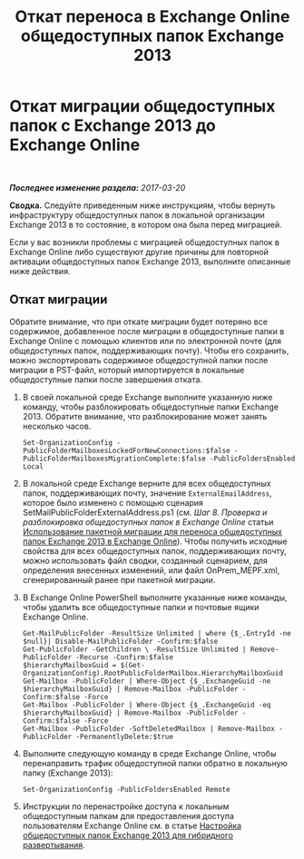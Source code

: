 ﻿---
title: 'Откат переноса в Exchange Online общедоступных папок Exchange 2013'
TOCTitle: Откат миграции общедоступных папок с Exchange 2013 до Exchange Online
ms:assetid: bcd54aa0-aa45-4c68-b504-1475842d4b96
ms:mtpsurl: https://technet.microsoft.com/ru-ru/library/Mt798259(v=EXCHG.150)
ms:contentKeyID: 74432749
ms.date: 04/30/2018
mtps_version: v=EXCHG.150
ms.translationtype: HT
---

# Откат миграции общедоступных папок с Exchange 2013 до Exchange Online

 

_**Последнее изменение раздела:** 2017-03-20_

**Сводка.** Следуйте приведенным ниже инструкциям, чтобы вернуть инфраструктуру общедоступных папок в локальной организации Exchange 2013 в то состояние, в котором она была перед миграцией.

Если у вас возникли проблемы с миграцией общедоступных папок в Exchange Online либо существуют другие причины для повторной активации общедоступных папок Exchange 2013, выполните описанные ниже действия.

## Откат миграции

Обратите внимание, что при откате миграции будет потеряно все содержимое, добавленное после миграции в общедоступные папки в Exchange Online с помощью клиентов или по электронной почте (для общедоступных папок, поддерживающих почту). Чтобы его сохранить, можно экспортировать содержимое общедоступной папки после миграции в PST-файл, который импортируется в локальные общедоступные папки после завершения отката.

1.  В своей локальной среде Exchange выполните указанную ниже команду, чтобы разблокировать общедоступные папки Exchange 2013. Обратите внимание, что разблокирование может занять несколько часов.
    
        Set-OrganizationConfig -PublicFolderMailboxesLockedForNewConnections:$false -PublicFolderMailboxesMigrationComplete:$false -PublicFoldersEnabled Local 

2.  В локальной среде Exchange верните для всех общедоступных папок, поддерживающих почту, значение `ExternalEmailAddress`, которое было изменено с помощью сценария SetMailPublicFolderExternalAddress.ps1 (см. *Шаг 8. Проверка и разблокировка общедоступных папок в Exchange Online* статьи [Использование пакетной миграции для переноса общедоступных папок Exchange 2013 в Exchange Online](use-batch-migration-to-migrate-exchange-2013-public-folders-to-exchange-online-exchange-online-help.md)). Чтобы получить исходные свойства для всех общедоступных папок, поддерживающих почту, можно использовать файл сводки, созданный сценарием, для определения внесенных изменений, или файл OnPrem\_MEPF.xml, сгенерированный ранее при пакетной миграции.

3.  В Exchange Online PowerShell выполните указанные ниже команды, чтобы удалить все общедоступные папки и почтовые ящики Exchange Online.
    
        Get-MailPublicFolder -ResultSize Unlimited | where {$_.EntryId -ne $null}| Disable-MailPublicFolder -Confirm:$false 
        Get-PublicFolder -GetChildren \ -ResultSize Unlimited | Remove-PublicFolder -Recurse -Confirm:$false
        $hierarchyMailboxGuid = $(Get-OrganizationConfig).RootPublicFolderMailbox.HierarchyMailboxGuid
        Get-Mailbox -PublicFolder | Where-Object {$_.ExchangeGuid -ne $hierarchyMailboxGuid} | Remove-Mailbox -PublicFolder -Confirm:$false -Force
        Get-Mailbox -PublicFolder | Where-Object {$_.ExchangeGuid -eq $hierarchyMailboxGuid} | Remove-Mailbox -PublicFolder -Confirm:$false -Force
        Get-Mailbox -PublicFolder -SoftDeletedMailbox | Remove-Mailbox -PublicFolder -PermanentlyDelete:$true

4.  Выполните следующую команду в среде Exchange Online, чтобы перенаправить трафик общедоступной папки обратно в локальную папку (Exchange 2013):
    
        Set-OrganizationConfig -PublicFoldersEnabled Remote

5.  Инструкции по перенастройке доступа к локальным общедоступным папкам для предоставления доступа пользователям Exchange Online см. в статье [Настройка общедоступных папок Exchange 2013 для гибридного развертывания](configure-exchange-2013-public-folders-for-a-hybrid-deployment-exchange-2013-help.md).

